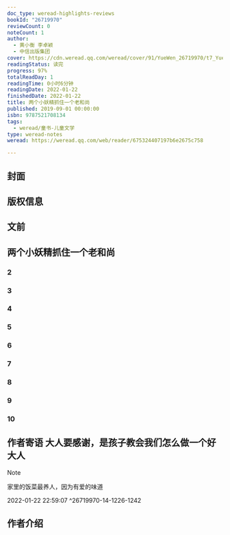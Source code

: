 ```yaml
---
doc_type: weread-highlights-reviews
bookId: "26719970"
reviewCount: 0
noteCount: 1
author:
  - 黄小衡 李卓颖
  - 中信出版集团
cover: https://cdn.weread.qq.com/weread/cover/91/YueWen_26719970/t7_YueWen_26719970.jpg
readingStatus: 读完
progress: 97%
totalReadDay: 1
readingTime: 0小时6分钟
readingDate: 2022-01-22
finishedDate: 2022-01-22
title: 两个小妖精抓住一个老和尚
published: 2019-09-01 00:00:00
isbn: 9787521708134
tags:
  - weread/童书-儿童文学
type: weread-notes
weread: https://weread.qq.com/web/reader/675324407197b6e2675c758

---
```



## 封面

## 版权信息

## 文前

## 两个小妖精抓住一个老和尚

### 2

### 3

### 4

### 5

### 6

### 7

### 8

### 9

### 10

## 作者寄语 大人要感谢，是孩子教会我们怎么做一个好大人

> [!NOTE] 
> 家里的饭菜最养人，因为有爱的味道
> 
> 2022-01-22 22:59:07 ^26719970-14-1226-1242

## 作者介绍

